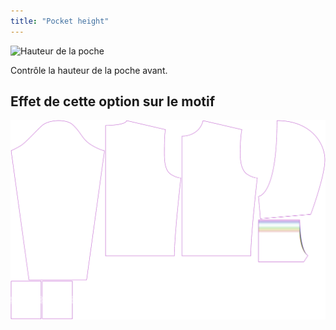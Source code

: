 ```yaml
---
title: "Pocket height"
---
```


![Hauteur de la poche](./pocketheight.svg)

Contrôle la hauteur de la poche avant.

## Effet de cette option sur le motif

![Cette image montre l'effet de cette option en superposant plusieurs variantes qui ont une valeur différente pour cette option](huey_pocketheight_sample.svg "Effect of this option on the pattern")

